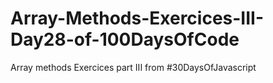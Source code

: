 # Array-Methods-Exercices-III-Day28-of-100DaysOfCode
Array methods Exercices part III from #30DaysOfJavascript

